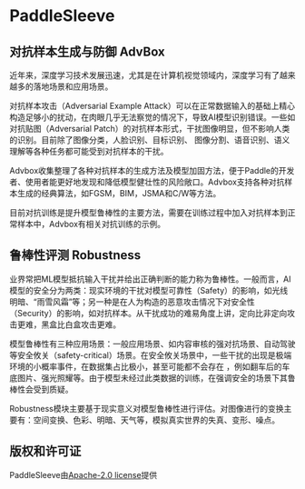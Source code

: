 PaddleSleeve
===

## 对抗样本生成与防御 AdvBox 

近年来，深度学习技术发展迅速，尤其是在计算机视觉领域内，深度学习有了越来越多的落地场景和应用场景。

对抗样本攻击（Adversarial Example Attack）可以在正常数据输入的基础上精心构造足够小的扰动，在肉眼几乎无法察觉的情况下，导致AI模型识别错误。一些如对抗贴图（Adversarial Patch）的对抗样本形式，干扰图像明显，但不影响人类的识别。目前除了图像分类，人脸识别、目标识别、 图像分割、语音识别、语义理解等各种任务都可能受到对抗样本的干扰。

Advbox收集整理了各种对抗样本的生成方法及模型加固方法，便于Paddle的开发者、使用者能更好地发现和降低模型健壮性的风险敞口。Advbox支持各种对抗样本生成的经典算法，如FGSM，BIM，JSMA和C/W等方法。

目前对抗训练是提升模型鲁棒性的主要方法，需要在训练过程中加入对抗样本到正常样本中，Advbox有相关对抗训练的示例。

## 鲁棒性评测 Robustness

业界常把ML模型抵抗输入干扰并给出正确判断的能力称为鲁棒性。一般而言，AI模型的安全分为两类：现实环境的干扰对模型可靠性（Safety）的影响，如光线明暗、“雨雪风霜”等；另一种是在人为构造的恶意攻击情况下对安全性（Security）的影响，如对抗样本。从干扰成功的难易角度上讲，定向比非定向攻击更难，黑盒比白盒攻击更难。

模型鲁棒性有三种应用场景：一般应用场景、如内容审核的强对抗场景、自动驾驶等安全攸关（safety-critical）场景。在安全攸关场景中，一些干扰的出现是极端环境的小概率事件，在数据集占比极小，甚至可能都不会存在 ，例如翻车后的车底图片、强光照耀等。由于模型未经过此类数据的训练，在强调安全的场景下其鲁棒性会受到质疑。

Robustness模块主要基于现实意义对模型鲁棒性进行评估。对图像进行的变换主要有：空间变换、色彩、明暗、天气等，模拟真实世界的失真、变形、噪点。

## 版权和许可证
PaddleSleeve由[Apache-2.0 license](LICENSE)提供